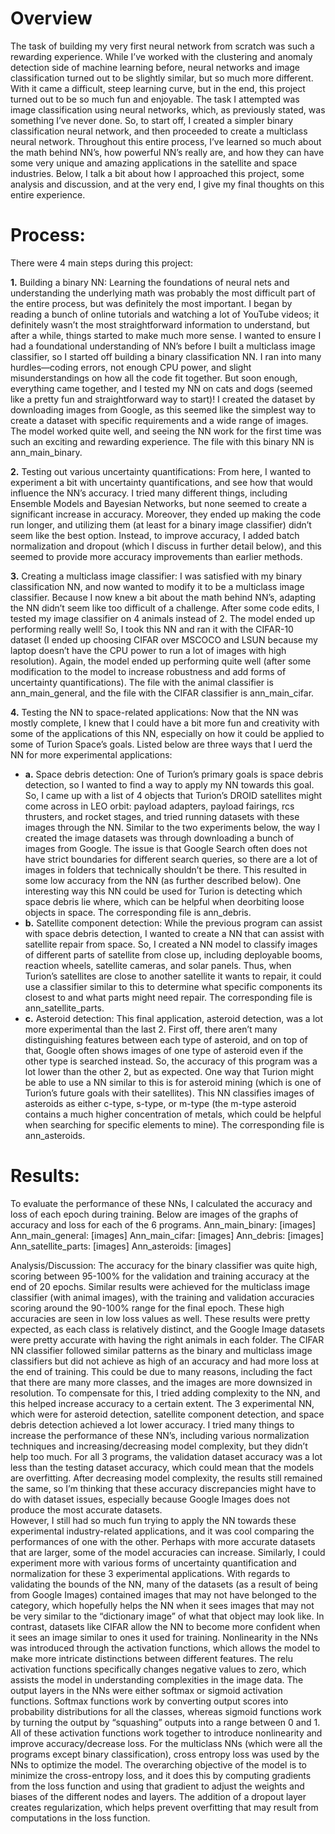 # Overview
The task of building my very first neural network from scratch was such a rewarding experience. While I’ve worked with the clustering and anomaly detection side of machine learning before, neural networks and image classification turned out to be slightly similar, but so much more different. With it came a difficult, steep learning curve, but in the end, this project turned out to be so much fun and enjoyable. The task I attempted was image classification using neural networks, which, as previously stated, was something I’ve never done. So, to start off, I created a simpler binary classification neural network, and then proceeded to create a multiclass neural network. Throughout this entire process, I’ve learned so much about the math behind NN’s, how powerful NN’s really are, and how they can have some very unique and amazing applications in the satellite and space industries. Below, I talk a bit about how I approached this project, some analysis and discussion, and at the very end, I give my final thoughts on this entire experience.  


# Process: 
There were 4 main steps during this project:

**1.**	Building a binary NN: Learning the foundations of neural nets and understanding the underlying math was probably the most difficult part of the entire process, but was definitely the most important. I began by reading a bunch of online tutorials and watching a lot of YouTube videos; it definitely wasn’t the most straightforward information to understand, but after a while, things started to make much more sense. I wanted to ensure I had a foundational understanding of NN’s before I built a multiclass image classifier, so I started off building a binary classification NN. I ran into many hurdles—coding errors, not enough CPU power, and slight misunderstandings on how all the code fit together. But soon enough, everything came together, and I tested my NN on cats and dogs (seemed like a pretty fun and straightforward way to start)! I created the dataset by downloading images from Google, as this seemed like the simplest way to create a dataset with specific requirements and a wide range of images. The model worked quite well, and seeing the NN work for the first time was such an exciting and rewarding experience. The file with this binary NN is ann_main_binary.

**2.**	Testing out various uncertainty quantifications: From here, I wanted to experiment a bit with uncertainty quantifications, and see how that would influence the NN’s accuracy. I tried many different things, including Ensemble Models and Bayesian Networks, but none seemed to create a significant increase in accuracy. Moreover, they ended up making the code run longer, and utilizing them (at least for a binary image classifier) didn’t seem like the best option. Instead, to improve accuracy, I added batch normalization and dropout (which I discuss in further detail below), and this seemed to provide more accuracy improvements than earlier methods.  

**3.**	Creating a multiclass image classifier: I was satisfied with my binary classification NN, and now wanted to modify it to be a multiclass image classifier. Because I now knew a bit about the math behind NN’s, adapting the NN didn’t seem like too difficult of a challenge. After some code edits, I tested my image classifier on 4 animals instead of 2. The model ended up performing really well! So, I took this NN and ran it with the CIFAR-10 dataset (I ended up choosing CIFAR over MSCOCO and LSUN because my laptop doesn’t have the CPU power to run a lot of images with high resolution). Again, the model ended up performing quite well (after some modification to the model to increase robustness and add forms of uncertainty quantifications). The file with the animal classifier is ann_main_general, and the file with the CIFAR classifier is ann_main_cifar.  

**4.**	Testing the NN to space-related applications: Now that the NN was mostly complete, I knew that I could have a bit more fun and creativity with some of the applications of this NN, especially on how it could be applied to some of Turion Space’s goals. Listed below are three ways that I uerd the NN for more experimental applications:
  - **a.**	Space debris detection: One of Turion’s primary goals is space debris detection, so I wanted to find a way to apply my NN towards this goal. So, I came up with a list of 4 objects that Turion’s DROID satellites might come across in LEO orbit: payload adapters, payload fairings, rcs thrusters, and rocket stages, and tried running datasets with these images through the NN. Similar to the two experiments below, the way I created the image datasets was through downloading a bunch of images from Google. The issue is that Google Search often does not have strict boundaries for different search queries, so there are a lot of images in folders that technically shouldn’t be there. This resulted in some low accuracy from the NN (as further described below).  One interesting way this NN could be used for Turion is detecting which space debris lie where, which can be helpful when deorbiting loose objects in space. The corresponding file is ann_debris.
  - **b.**	Satellite component detection: While the previous program can assist with space debris detection, I wanted to create a NN that can assist with satellite repair from space. So, I created a NN model to classify images of different parts of satellite from close up, including deployable booms, reaction wheels, satellite cameras, and solar panels. Thus, when Turion’s satellites are close to another satellite it wants to repair, it could use a classifier similar to this to determine what specific components its closest to and what parts might need repair. The corresponding file is ann_satellite_parts. 
  - **c.**	Asteroid detection: This final application, asteroid detection, was a lot more experimental than the last 2. First off, there aren’t many distinguishing features between each type of asteroid, and on top of that, Google often shows images of one type of asteroid even if the other type is searched instead.  So, the accuracy of this program was a lot lower than the other 2, but as expected. One way that Turion might be able to use a NN similar to this is for asteroid mining (which is one of Turion’s future goals with their satellites). This NN classifies images of asteroids as either c-type, s-type, or m-type (the m-type asteroid contains a much higher concentration of metals, which could be helpful when searching for specific elements to mine). The corresponding file is ann_asteroids.

# Results:
To evaluate the performance of these NNs, I calculated the accuracy and loss of each epoch during training. Below are images of the graphs of accuracy and loss for each of the 6 programs.
Ann_main_binary:
[images]
Ann_main_general:
[images]
Ann_main_cifar:
[images]
Ann_debris:
[images]
Ann_satellite_parts:
[images]
Ann_asteroids:
[images]

Analysis/Discussion:
The accuracy for the binary classifier was quite high, scoring between 95-100% for the validation and training accuracy at the end of 20 epochs. Similar results were achieved for the multiclass image classifier (with animal images), with the training and validation accuracies scoring around the 90-100% range for the final epoch. These high accuracies are seen in low loss values as well. These results were pretty expected, as each class is relatively distinct, and the Google Image datasets were pretty accurate with having the right animals in each folder. 
The CIFAR NN classifier followed similar patterns as the binary and multiclass image classifiers but did not achieve as high of an accuracy and had more loss at the end of training. This could be due to many reasons, including the fact that there are many more classes, and the images are more downsized in resolution. To compensate for this, I tried adding complexity to the NN, and this helped increase accuracy to a certain extent. 
The 3 experimental NN, which were for asteroid detection, satellite component detection, and space debris detection achieved a lot lower accuracy. I tried many things to increase the performance of these NN’s, including various normalization techniques and increasing/decreasing model complexity, but they didn’t help too much. For all 3 programs, the validation dataset accuracy was a lot less than the testing dataset accuracy, which could mean that the models are overfitting. After decreasing model complexity, the results still remained the same, so I’m thinking that these accuracy discrepancies might have to do with dataset issues, especially because Google Images does not produce the most accurate datasets.  
However, I still had so much fun trying to apply the NN towards these experimental industry-related applications, and it was cool comparing the performances of one with the other. Perhaps with more accurate datasets that are larger, some of the model accuracies can increase. Similarly, I could experiment more with various forms of uncertainty quantification and normalization for these 3 experimental applications. 
With regards to validating the bounds of the NN, many of the datasets (as a result of being from Google Images) contained images that may not have belonged to the category, which hopefully helps the NN when it sees images that may not be very similar to the “dictionary image” of what that object may look like. In contrast, datasets like CIFAR allow the NN to become more confident when it sees an image similar to ones it used for training. 
Nonlinearity in the NNs was introduced through the activation functions, which allows the model to make more intricate distinctions between different features. The relu activation functions specifically changes negative values to zero, which assists the model in understanding complexities in the image data. The output layers in the NNs were either softmax or sigmoid activation functions. Softmax functions work by converting output scores into probability distributions for all the classes, whereas sigmoid functions work by turning the output by “squashing” outputs into a range between 0 and 1. All of these activation functions work together to introduce nonlinearity and improve accuracy/decrease loss. 
For the multiclass NNs (which were all the programs except binary classification), cross entropy loss was used by the NNs to optimize the model. The overarching objective of the model is to minimize the cross-entropy loss, and it does this by computing gradients from the loss function and using that gradient to adjust the weights and biases of the different nodes and layers. The addition of a dropout layer creates regularization, which helps prevent overfitting that may result from computations in the loss function. 



